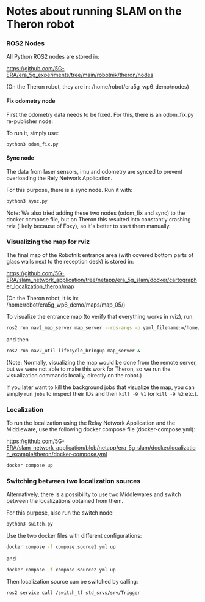 

# Notes about running SLAM on the Theron robot


### ROS2 Nodes

All Python ROS2 nodes are stored in:

https://github.com/5G-ERA/era_5g_experiments/tree/main/robotnik/theron/nodes

(On the Theron robot, they are in: /home/robot/era5g_wp6_demo/nodes)


#### Fix odometry node
First the odometry data needs to be fixed. For this, there is an odom_fix.py re-publisher node:

To run it, simply use:

```bash
python3 odom_fix.py
```

#### Sync node
The data from laser sensors, imu and odometry are synced to prevent overloading the Rely Network Application. 

For this purpose, there is a sync node. Run it with:

```bash
python3 sync.py
```

Note: We also tried adding these two nodes (odom_fix and sync) to the docker compose file, but on Theron this resulted into constantly crashing rviz (likely because of Foxy), so it's better to start them manually.


### Visualizing the map for rviz

The final map of the Robotnik entrance area (with covered bottom parts of glass walls next to the reception desk)  is stored in:

https://github.com/5G-ERA/slam_network_application/tree/netapp/era_5g_slam/docker/cartographer_localization_theron/map

(On the Theron robot, it is in: /home/robot/era5g_wp6_demo/maps/map_05/)

To visualize the entrance map (to verify that everything works in rviz), run:


```bash
ros2 run nav2_map_server map_server --ros-args -p yaml_filename:=/home/robot/era5g_wp6_demo/maps/map_05/map.yaml -p use_sim_time:=true &
```

and then

```bash
ros2 run nav2_util lifecycle_bringup map_server &
```

(Note: Normally, visualizing the map would be done from the remote server, but we were not able to make this work for Theron, so we run the visualization commands locally, directly on the robot.)


If you later want to kill the background jobs that visualize the map, you can simply run ```jobs``` to inspect their IDs and then ```kill -9 %1``` (or ```kill -9 %2``` etc.).


### Localization

To run the localization using the Relay Network Application and the Middleware, use the following docker compose file (docker-compose.yml):

https://github.com/5G-ERA/slam_network_application/blob/netapp/era_5g_slam/docker/localization_example/theron/docker-compose.yml

```bash
docker compose up
```


### Switching between two localization sources

Alternatively, there is a possibility to use two Middlewares and switch between the localizations obtained from them.


For this purpose, also run the switch node:

```bash
python3 switch.py
```

Use the two docker files with different configurations:

```bash
docker compose -f compose.source1.yml up
```

and

```bash
docker compose -f compose.source2.yml up
```

Then localization source can be switched by calling:

```bash
ros2 service call /switch_tf std_srvs/srv/Trigger
```

